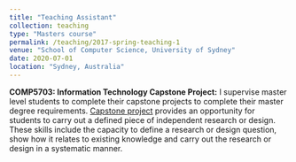 ```yaml
---
title: "Teaching Assistant"
collection: teaching
type: "Masters course"
permalink: /teaching/2017-spring-teaching-1
venue: "School of Computer Science, University of Sydney"
date: 2020-07-01
location: "Sydney, Australia"
---
```

**COMP5703: Information Technology Capstone Project:** I supervise master level students to complete their capstone projects to complete their master degree requirements. [Capstone project](https://www.sydney.edu.au/units/COMP5703) provides an opportunity for students to carry out a defined piece of independent research or design. These skills include the capacity to define a research or design question, show how it relates to existing knowledge and carry out the research or design in a systematic manner.

